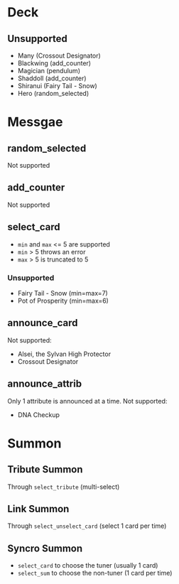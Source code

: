 # Deck

## Unsupported
- Many (Crossout Designator)
- Blackwing (add_counter)
- Magician (pendulum)
- Shaddoll (add_counter)
- Shiranui (Fairy Tail - Snow)
- Hero (random_selected)

# Messgae

## random_selected
Not supported

## add_counter
Not supported

## select_card
- `min` and `max` <= 5 are supported
- `min` > 5 throws an error
- `max` > 5 is truncated to 5

### Unsupported
- Fairy Tail - Snow (min=max=7)
- Pot of Prosperity (min=max=6)

## announce_card
Not supported:
- Alsei, the Sylvan High Protector
- Crossout Designator

## announce_attrib
Only 1 attribute is announced at a time.
Not supported:
- DNA Checkup

# Summon

## Tribute Summon
Through `select_tribute` (multi-select)

## Link Summon
Through `select_unselect_card` (select 1 card per time)

## Syncro Summon
- `select_card` to choose the tuner (usually 1 card)
- `select_sum` to choose the non-tuner (1 card per time)
